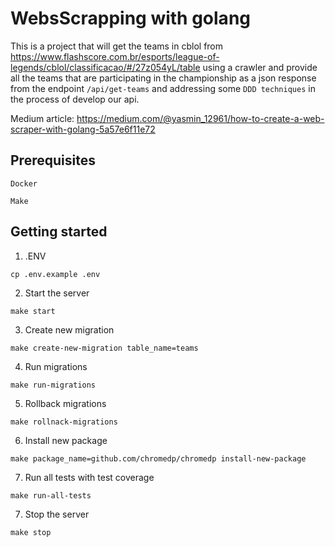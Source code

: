 # WebsScrapping with golang

This is a project that will get the teams in cblol from https://www.flashscore.com.br/esports/league-of-legends/cblol/classificacao/#/27z054yL/table using a crawler and provide all the teams that are participating in the championship as a json response from the endpoint ```/api/get-teams``` and addressing some ```DDD techniques``` in the process of develop our api. 

Medium article: https://medium.com/@yasmin_12961/how-to-create-a-web-scraper-with-golang-5a57e6f11e72

## Prerequisites

```
Docker
```

```
Make
```

## Getting started

1. .ENV

```
cp .env.example .env
```

2. Start the server

```
make start
```

3. Create new migration

```
make create-new-migration table_name=teams
```

4. Run migrations

```
make run-migrations
```

5. Rollback migrations

```
make rollnack-migrations
```

6. Install new package

```
make package_name=github.com/chromedp/chromedp install-new-package
```

7. Run all tests with test coverage

```
make run-all-tests
```

7. Stop the server

```
make stop
```
